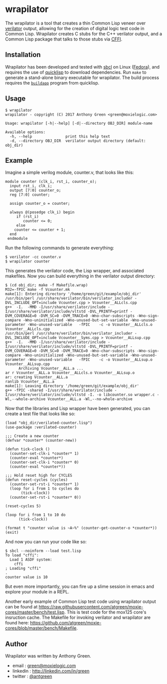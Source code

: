 # wrapilator

The wrapilator is a tool that creates a thin Common Lisp veneer over
[verilator](https://www.veripool.org/wiki/verilator) output, allowing
for the creation of digital logic test code in Common Lisp.
Wrapilator creates C stubs for the C++ verilator output, and a Common
Lisp package that talks to those stubs via [CFFI](https://common-lisp.net/project/cffi/).

## Installation

Wrapilator has been developed and tested with [sbcl](http://sbcl.org)
on Linux ([Fedora](https://getfedora.org)), and requires the use of
[quicklisp](https://www.quicklisp.org) to download dependencies.  Run
`make` to generate a stand-alone binary executable for wrapilator.
The build process requires the
[`buildapp`](https://www.xach.com/lisp/buildapp/) program from
quicklisp.

## Usage

    $ wrapilator
    wrapilator - copyright (C) 2017 Anthony Green <green@moxielogic.com>

    Usage: wrapilator [-h|--help] [-d|--directory OBJ_DIR] module-name

    Available options:
      -h, --help               print this help text
      -d, --directory OBJ_DIR  verilator output directory (default: obj_dir)

## Example

Imagine a simple verilog module, counter.v, that looks like this:

    module counter (clk_i, rst_i, counter_o);
      input rst_i, clk_i;
      output [7:0] counter_o;
      reg [7:0] counter;
    
      assign counter_o = counter;
       
      always @(posedge clk_i) begin
         if (rst_i) 
            counter <= 0;
         else
    	counter <= counter + 1;
      end
     endmodule

Run the following commands to generate everything:

    $ verilator -cc counter.v
    $ wrapilator counter

This generates the verilator code, the Lisp wrapper, and associated
makefiles.  Now you can build everything in the verilator output
directory:

    $ (cd obj_dir; make -f Makefile.wrap)
    M32=-fPIC make -f Vcounter.mk
    make[1]: Entering directory '/home/green/git/example/obj_dir'
    /usr/bin/perl /usr/share/verilator/bin/verilator_includer -DVL_INCLUDE_OPT=include Vcounter.cpp > Vcounter__ALLcls.cpp
    g++  -I.  -MMD -I/usr/share/verilator/include -I/usr/share/verilator/include/vltstd -DVL_PRINTF=printf -DVM_COVERAGE=0 -DVM_SC=0 -DVM_TRACE=0 -Wno-char-subscripts -Wno-sign-compare -Wno-uninitialized -Wno-unused-but-set-variable -Wno-unused-parameter -Wno-unused-variable   -fPIC    -c -o Vcounter__ALLcls.o Vcounter__ALLcls.cpp
    /usr/bin/perl /usr/share/verilator/bin/verilator_includer -DVL_INCLUDE_OPT=include Vcounter__Syms.cpp > Vcounter__ALLsup.cpp
    g++  -I.  -MMD -I/usr/share/verilator/include -I/usr/share/verilator/include/vltstd -DVL_PRINTF=printf -DVM_COVERAGE=0 -DVM_SC=0 -DVM_TRACE=0 -Wno-char-subscripts -Wno-sign-compare -Wno-uninitialized -Wno-unused-but-set-variable -Wno-unused-parameter -Wno-unused-variable   -fPIC    -c -o Vcounter__ALLsup.o Vcounter__ALLsup.cpp
          Archiving Vcounter__ALL.a ...
    ar r Vcounter__ALL.a Vcounter__ALLcls.o Vcounter__ALLsup.o
    ar: creating Vcounter__ALL.a
    ranlib Vcounter__ALL.a
    make[1]: Leaving directory '/home/green/git/example/obj_dir'
    g++ -fPIC -shared -I/usr/share/verilator/include -I/usr/share/verilator/include/vltstd -I. -o libcounter.so wrapper.c -Wl,--whole-archive Vcounter__ALL.a -Wl,--no-whole-archive

Now that the libraries and Lisp wrapper have been generated, you can
create a test file that looks like so:

    (load "obj_dir/verilated-counter.lisp")
    (use-package :verilated-counter)
    
    ;;; Create a new counter
    (defvar *counter* (counter-new))
    
    (defun tick-clock ()
      (counter-set-clk-i *counter* 1)
      (counter-eval *counter*)
      (counter-set-clk-i *counter* 0)
      (counter-eval *counter*))
    
    ;;; Hold reset high for CYCLES
    (defun reset-cycles (cycles)
      (counter-set-rst-i *counter* 1)
      (loop for i from 1 to cycles do
           (tick-clock))
      (counter-set-rst-i *counter* 0))
    
    (reset-cycles 5)
      
    (loop for i from 1 to 10 do
          (tick-clock))
    
    (format t "counter value is ~A~%" (counter-get-counter-o *counter*))
    (exit)

And now you can run your code like so:

    $ sbcl --noinform --load test.lisp
    To load "cffi":
      Load 1 ASDF system:
        cffi
    ; Loading "cffi"
    .
    counter value is 10

But even more importantly, you can fire up a slime session in emacs
and explore your module in a REPL.

Another early example of Common Lisp test code using wrapilator output can
be found at
https://raw.githubusercontent.com/atgreen/moxie-cores/master/bench/test.lisp.
This is test code for the mox125 core's insruction cache.  The
Makefile for invoking verilator and wrapilator are found here:
https://github.com/atgreen/moxie-cores/blob/master/bench/Makefile.

## Author

Wrapilator was written by Anthony Green.

* email    : green@moxielogic.com
* linkedin : http://linkedin.com/in/green
* twitter  : [@antgreen](https://twitter.com/antgreen)
